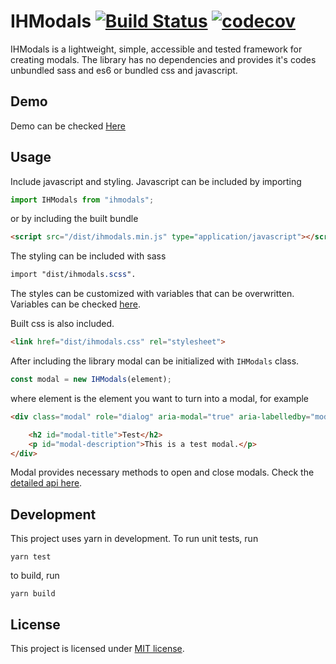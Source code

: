 # IHModals [![Build Status](https://travis-ci.org/makeus/ihmodals.svg?branch=master)](https://travis-ci.org/makeus/ihmodals) [![codecov](https://codecov.io/gh/makeus/ihmodals/branch/master/graph/badge.svg)](https://codecov.io/gh/makeus/ihmodals)

IHModals is a lightweight, simple, accessible and tested framework for creating modals. The library has no dependencies and provides it's codes unbundled sass and es6 or bundled css and javascript. 

## Demo

Demo can be checked [Here](https://makeus.github.io/ihmodals/)

## Usage

Include javascript and styling. Javascript can be included by importing 

```javascript
import IHModals from "ihmodals";
```

or by including the built bundle

```html
<script src="/dist/ihmodals.min.js" type="application/javascript"></script>
```

The styling can be included with sass

```scss
import "dist/ihmodals.scss".
```
The styles can be customized with variables that can be overwritten. Variables can be checked [here](https://github.com/makeus/ihmodals/blob/master/dist/ihmodals.scss).

Built css is also included.

```html
<link href="dist/ihmodals.css" rel="stylesheet">
```

After including the library modal can be initialized with `IHModals` class.

```javascript
const modal = new IHModals(element);
```
where element is the element you want to turn into a modal, for example

```html
<div class="modal" role="dialog" aria-modal="true" aria-labelledby="modal-title" aria-describedby="modal-description">

    <h2 id="modal-title">Test</h2>
    <p id="modal-description">This is a test modal.</p>
</div>
```

Modal provides necessary methods to open and close modals. Check the [detailed api here](https://makeus.github.io/ihmodals/api).

## Development

This project uses yarn in development. To run unit tests, run
```
yarn test
```
to build, run 
```
yarn build
```

## License

This project is licensed under [MIT license](https://opensource.org/licenses/MIT). 
